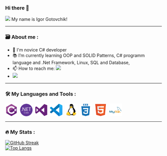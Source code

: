 ### Hi there 👋
<img src="https://media.giphy.com/media/Cmr1OMJ2FN0B2/giphy.gif" width="150">
My name is Igor Gotovchik!  
<img src="https://komarev.com/ghpvc/?username=gotovchik&style=flat-square&color=blue" alt=""/>

---

### :card_file_box: About me :
- 🌱 I'm novice C# developer
- :books: I’m currently learning OOP and SOLID Patterns, C# programm language and .Net Framework, Linux, SQL and Database, 
- 📫 How to reach me: <a href="https://t.me/frzdbss"><img src="https://img.shields.io/badge/Telegram-blue?logo=telegram&logoColor=white" /></a>
- <a href="https://www.codewars.com/users/gotovchik"><img src="https://www.codewars.com/users/gotovchik/badges/small" /></a>

---  

### :hammer_and_wrench: My Languages and Tools :
<div>
  <img src="https://github.com/devicons/devicon/blob/master/icons/csharp/csharp-original.svg" width="40" height="40"/>&nbsp;
  <img src="https://github.com/devicons/devicon/blob/master/icons/dotnetcore/dotnetcore-original.svg" width="40" height="40"/>&nbsp;
  <img src="https://github.com/devicons/devicon/blob/master/icons/visualstudio/visualstudio-plain.svg" width="40" height="40"/>&nbsp;
  <img src="https://github.com/devicons/devicon/blob/master/icons/vscode/vscode-original.svg"  width="40" height="40"/>&nbsp;
  <img src="https://github.com/devicons/devicon/blob/master/icons/linux/linux-original.svg" width="40" height="40"/>&nbsp;
  <img src="https://github.com/devicons/devicon/blob/master/icons/css3/css3-plain-wordmark.svg" width="40" height="40"/>&nbsp;
  <img src="https://github.com/devicons/devicon/blob/master/icons/html5/html5-original.svg"width="40" height="40"/>&nbsp;
  <img src="https://github.com/devicons/devicon/blob/master/icons/mysql/mysql-original-wordmark.svg" width="40" height="40"/>&nbsp;
</div> 

---     

### :fire: My Stats :
[![GitHub Streak](http://github-readme-streak-stats.herokuapp.com?user=gotovchik&theme=tokyonight&date_format=j%20M%5B%20Y%5D)](https://git.io/streak-stats)  
[![Top Langs](https://github-readme-stats.vercel.app/api/top-langs/?username=gotovchik&layout=compact&theme=tokyonight)](https://github.com/anuraghazra/github-readme-stats)






